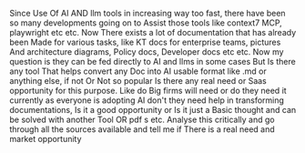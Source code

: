 Since Use Of AI AND llm tools in increasing way too fast, there have been so many developments going on to Assist those tools like context7 MCP, playwright etc etc. Now There exists a lot of documentation that has already been Made for various tasks, like KT docs for enterprise teams, pictures And architecture diagrams, Policy docs, Developer docs etc etc. Now my question is they can be fed directly to AI and llms in some cases But Is there any tool That helps convert any Doc into AI usable format like .md or anything else, if not Or Not so popular Is there any real need or Saas opportunity for this purpose. Like do Big firms will need or do they need it currently as everyone is adopting AI don't they need help in transforming documentations, Is it a good opportunity or Is it just a Basic thought and can be solved with another Tool OR pdf s etc. Analyse this critically and go through all the sources available and tell me if There is a real need and market opportunity 